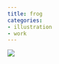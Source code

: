 ```yaml
---
title: frog
categories:
- illustration
- work
---
```


![](/blog/old-uploads/2011/10/20111025_frog.png)
